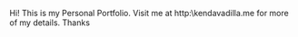 Hi! This is my Personal Portfolio. Visit me at http:\\kendavadilla.me for more of my details. Thanks
